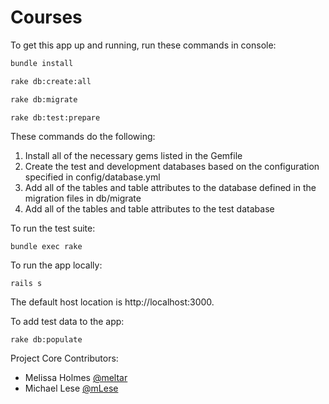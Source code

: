 Courses
==========================

To get this app up and running, run these commands in console:

```bash
bundle install
```
```bash
rake db:create:all
```
```bash
rake db:migrate
```
```bash
rake db:test:prepare
```

These commands do the following:
  1. Install all of the necessary gems listed in the Gemfile
  2. Create the test and development databases based on the configuration specified in config/database.yml
  3. Add all of the tables and table attributes to the database defined in the migration files in db/migrate
  4. Add all of the tables and table attributes to the test database

To run the test suite:
```
bundle exec rake
```

To run the app locally:
```
rails s
```
The default host location is http://localhost:3000.

To add test data to the app:
```
rake db:populate
```

Project Core Contributors:
* Melissa Holmes [@meltar](https://github.com/meltar)
* Michael Lese [@mLese](https://github.com/mlese)
